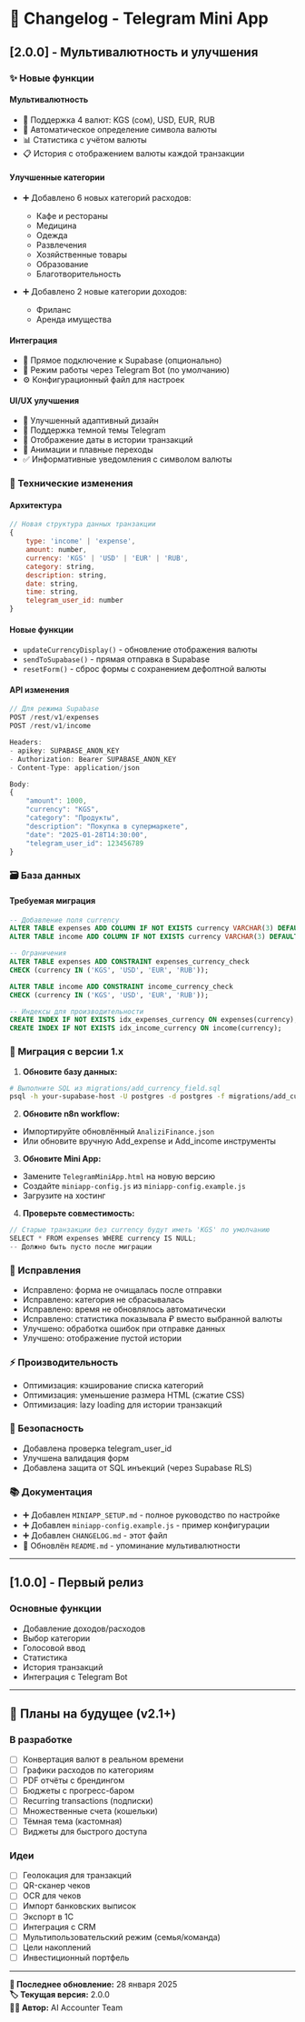 # 🔄 Changelog - Telegram Mini App

## [2.0.0] - Мультивалютность и улучшения

### ✨ Новые функции

#### Мультивалютность
- 💱 Поддержка 4 валют: KGS (сом), USD, EUR, RUB
- 🏦 Автоматическое определение символа валюты
- 📊 Статистика с учётом валюты
- 📋 История с отображением валюты каждой транзакции

#### Улучшенные категории
- ➕ Добавлено 6 новых категорий расходов:
  - Кафе и рестораны
  - Медицина
  - Одежда
  - Развлечения
  - Хозяйственные товары
  - Образование
  - Благотворительность
  
- ➕ Добавлено 2 новые категории доходов:
  - Фриланс
  - Аренда имущества

#### Интеграция
- 🔗 Прямое подключение к Supabase (опционально)
- 🤖 Режим работы через Telegram Bot (по умолчанию)
- ⚙️ Конфигурационный файл для настроек

#### UI/UX улучшения
- 📱 Улучшенный адаптивный дизайн
- 🌙 Поддержка темной темы Telegram
- 📅 Отображение даты в истории транзакций
- 💫 Анимации и плавные переходы
- ✅ Информативные уведомления с символом валюты

### 🔧 Технические изменения

#### Архитектура
```javascript
// Новая структура данных транзакции
{
    type: 'income' | 'expense',
    amount: number,
    currency: 'KGS' | 'USD' | 'EUR' | 'RUB',
    category: string,
    description: string,
    date: string,
    time: string,
    telegram_user_id: number
}
```

#### Новые функции
- `updateCurrencyDisplay()` - обновление отображения валюты
- `sendToSupabase()` - прямая отправка в Supabase
- `resetForm()` - сброс формы с сохранением дефолтной валюты

#### API изменения
```javascript
// Для режима Supabase
POST /rest/v1/expenses
POST /rest/v1/income

Headers:
- apikey: SUPABASE_ANON_KEY
- Authorization: Bearer SUPABASE_ANON_KEY
- Content-Type: application/json

Body:
{
    "amount": 1000,
    "currency": "KGS",
    "category": "Продукты",
    "description": "Покупка в супермаркете",
    "date": "2025-01-28T14:30:00",
    "telegram_user_id": 123456789
}
```

### 🗃️ База данных

#### Требуемая миграция
```sql
-- Добавление поля currency
ALTER TABLE expenses ADD COLUMN IF NOT EXISTS currency VARCHAR(3) DEFAULT 'KGS' NOT NULL;
ALTER TABLE income ADD COLUMN IF NOT EXISTS currency VARCHAR(3) DEFAULT 'KGS' NOT NULL;

-- Ограничения
ALTER TABLE expenses ADD CONSTRAINT expenses_currency_check 
CHECK (currency IN ('KGS', 'USD', 'EUR', 'RUB'));

ALTER TABLE income ADD CONSTRAINT income_currency_check 
CHECK (currency IN ('KGS', 'USD', 'EUR', 'RUB'));

-- Индексы для производительности
CREATE INDEX IF NOT EXISTS idx_expenses_currency ON expenses(currency);
CREATE INDEX IF NOT EXISTS idx_income_currency ON income(currency);
```

### 📝 Миграция с версии 1.x

1. **Обновите базу данных:**
```bash
# Выполните SQL из migrations/add_currency_field.sql
psql -h your-supabase-host -U postgres -d postgres -f migrations/add_currency_field.sql
```

2. **Обновите n8n workflow:**
- Импортируйте обновлённый `AnaliziFinance.json`
- Или обновите вручную Add_expense и Add_income инструменты

3. **Обновите Mini App:**
- Замените `TelegramMiniApp.html` на новую версию
- Создайте `miniapp-config.js` из `miniapp-config.example.js`
- Загрузите на хостинг

4. **Проверьте совместимость:**
```javascript
// Старые транзакции без currency будут иметь 'KGS' по умолчанию
SELECT * FROM expenses WHERE currency IS NULL;
-- Должно быть пусто после миграции
```

### 🐛 Исправления

- Исправлено: форма не очищалась после отправки
- Исправлено: категория не сбрасывалась
- Исправлено: время не обновлялось автоматически
- Исправлено: статистика показывала ₽ вместо выбранной валюты
- Улучшено: обработка ошибок при отправке данных
- Улучшено: отображение пустой истории

### ⚡ Производительность

- Оптимизация: кэширование списка категорий
- Оптимизация: уменьшение размера HTML (сжатие CSS)
- Оптимизация: lazy loading для истории транзакций

### 🔐 Безопасность

- Добавлена проверка telegram_user_id
- Улучшена валидация форм
- Добавлена защита от SQL инъекций (через Supabase RLS)

### 📚 Документация

- ➕ Добавлен `MINIAPP_SETUP.md` - полное руководство по настройке
- ➕ Добавлен `miniapp-config.example.js` - пример конфигурации
- ➕ Добавлен `CHANGELOG.md` - этот файл
- 🔄 Обновлён `README.md` - упоминание мультивалютности

---

## [1.0.0] - Первый релиз

### Основные функции
- Добавление доходов/расходов
- Выбор категории
- Голосовой ввод
- Статистика
- История транзакций
- Интеграция с Telegram Bot

---

## 🔮 Планы на будущее (v2.1+)

### В разработке
- [ ] Конвертация валют в реальном времени
- [ ] Графики расходов по категориям
- [ ] PDF отчёты с брендингом
- [ ] Бюджеты с прогресс-баром
- [ ] Recurring transactions (подписки)
- [ ] Множественные счета (кошельки)
- [ ] Тёмная тема (кастомная)
- [ ] Виджеты для быстрого доступа

### Идеи
- [ ] Геолокация для транзакций
- [ ] QR-сканер чеков
- [ ] OCR для чеков
- [ ] Импорт банковских выписок
- [ ] Экспорт в 1C
- [ ] Интеграция с CRM
- [ ] Мультипользовательский режим (семья/команда)
- [ ] Цели накоплений
- [ ] Инвестиционный портфель

---

**📅 Последнее обновление:** 28 января 2025  
**🏷️ Текущая версия:** 2.0.0  
**👨‍💻 Автор:** AI Accounter Team
